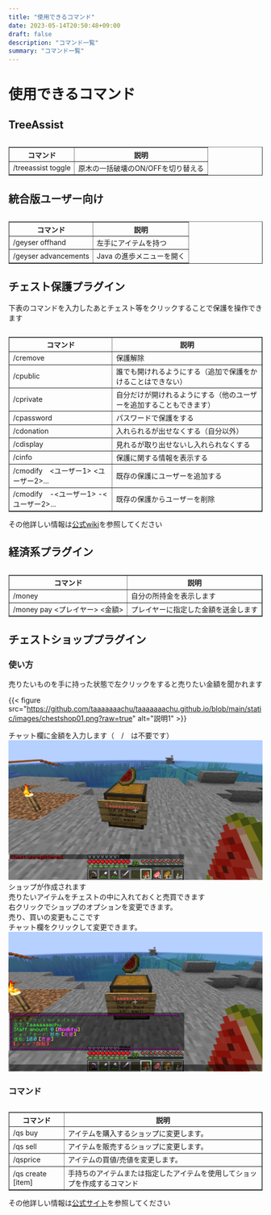 ```yaml
---
title: "使用できるコマンド"
date: 2023-05-14T20:50:48+09:00
draft: false
description: "コマンド一覧"
summary: "コマンド一覧"
---
```


# 使用できるコマンド

## TreeAssist

<table>
    <table border="1">
    <tr>
        <th>コマンド</th>
        <th>説明</th>
    </tr>
    <tr>
        <td>/treeassist toggle</td>
        <td>原木の一括破壊のON/OFFを切り替える</td>
    </tr>
</table>

## 統合版ユーザー向け

<table>
    <table border="1">
    <tr>
        <th>コマンド</th>
        <th>説明</th>
    </tr>
    <tr>
        <td>/geyser offhand</td>
        <td>左手にアイテムを持つ</td>
    </tr>
    <tr>
        <td>/geyser advancements</td>
        <td>Java の進歩メニューを開く</td>
    </tr>
</table>

## チェスト保護プラグイン

下表のコマンドを入力したあとチェスト等をクリックすることで保護を操作できます
<table>
    <table border="1">
    <tr>
        <th>コマンド</th>
        <th>説明</th>
    </tr>
    <tr>
        <td>/cremove</td>
        <td>保護解除</td>
    </tr>
    <tr>
        <td>/cpublic</td>
        <td>誰でも開けれるようにする（追加で保護をかけることはできない）</td>
    </tr>
    <tr>
        <td>/cprivate</td>
        <td>自分だけが開けれるようにする（他のユーザーを追加することもできます）</td>
    </tr>
    <tr>
        <td>/cpassword</td>
        <td>パスワードで保護をする</td>
    </tr>
    <tr>
        <td>/cdonation</td>
        <td>入れられるが出せなくする（自分以外）</td>
    </tr>
    <tr>
        <td>/cdisplay</td>
        <td>見れるが取り出せないし入れられなくする</td>
    </tr>
    <tr>
        <td>/cinfo</td>
        <td>保護に関する情報を表示する</td>
    </tr>
    <tr>
        <td>/cmodify　<ユーザー1> <ユーザー2>...</td>
        <td>既存の保護にユーザーを追加する</td>
    </tr>
    <tr>
        <td>/cmodify　-<ユーザー1> -<ユーザー2>...</td>
        <td>既存の保護からユーザーを削除</td>
    </tr>
</table>

その他詳しい情報は[公式wiki](https://github.com/pop4959/LWCX/wiki)を参照してください

## 経済系プラグイン
<table>
    <table border="1">
    <tr>
        <th>コマンド</th>
        <th>説明</th>
    </tr>
    <tr>
        <td>/money</td>
        <td>自分の所持金を表示します</td>
    </tr>
    <tr>
        <td>/money pay <プレイヤー> <金額></td>
        <td>プレイヤーに指定した金額を送金します</td>
    </tr>
</table>

## チェストショッププラグイン
### 使い方

売りたいものを手に持った状態で左クリックをすると売りたい金額を聞かれます

{{< figure src="https://github.com/taaaaaaachu/taaaaaaachu.github.io/blob/main/static/images/chestshop01.png?raw=true" alt="説明1" >}}

チャット欄に金額を入力します（　/　は不要です）
![002](../../static\images\chestshop02.png)
ショップが作成されます  
売りたいアイテムをチェストの中に入れておくと売買できます  
右クリックでショップのオプションを変更できます。  
売り、買いの変更もここです  
チャット欄をクリックして変更できます。
![003](../../static\images\chestshop03.png)

### コマンド

<table>
    <table border="1">
    <tr>
        <th>コマンド</th>
        <th>説明</th>
    </tr>
    <tr>
        <td>/qs buy</td>
        <td>アイテムを購入するショップに変更します。</td>
    </tr>
    <tr>
        <td>/qs sell</td>
        <td>アイテムを販売するショップに変更します。</td>
    </tr>
    <tr>
        <td>/qsprice <price></td>
        <td>アイテムの買値/売値を変更します。</td>
    </tr>
    <tr>
        <td>/qs create <price> [item]</td>
        <td>手持ちのアイテムまたは指定したアイテムを使用してショップを作成するコマンド</td>
    </tr>
</table>

その他詳しい情報は[公式サイト](https://www.spigotmc.org/resources/quickshop-reremake-1-19-ready-multi-currency.62575/)を参照してください
